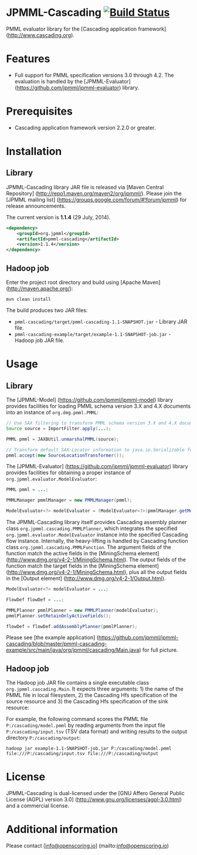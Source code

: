 JPMML-Cascading [![Build Status](https://travis-ci.org/jpmml/jpmml-cascading.png?branch=master)](https://travis-ci.org/jpmml/jpmml-cascading)
===============

PMML evaluator library for the [Cascading application framework] (http://www.cascading.org).

# Features #

* Full support for PMML specification versions 3.0 through 4.2. The evaluation is handled by the [JPMML-Evaluator] (https://github.com/jpmml/jpmml-evaluator) library.

# Prerequisites #

* Cascading application framework version 2.2.0 or greater.

# Installation #

## Library ##

JPMML-Cascading library JAR file is released via [Maven Central Repository] (http://repo1.maven.org/maven2/org/jpmml/). Please join the [JPMML mailing list] (https://groups.google.com/forum/#!forum/jpmml) for release announcements.

The current version is **1.1.4** (29 July, 2014).

```xml
<dependency>
	<groupId>org.jpmml</groupId>
	<artifactId>pmml-cascading</artifactId>
	<version>1.1.4</version>
</dependency>
```

## Hadoop job ##

Enter the project root directory and build using [Apache Maven] (http://maven.apache.org/):
```
mvn clean install
```

The build produces two JAR files:
* `pmml-cascading/target/pmml-cascading-1.1-SNAPSHOT.jar` - Library JAR file.
* `pmml-cascading-example/target/example-1.1-SNAPSHOT-job.jar` - Hadoop job JAR file.

# Usage #

## Library ##

The [JPMML-Model] (https://github.com/jpmml/jpmml-model) library provides facilities for loading PMML schema version 3.X and 4.X documents into an instance of `org.dmg.pmml.PMML`:
```java
// Use SAX filtering to transform PMML schema version 3.X and 4.X documents to PMML schema version 4.2 document
Source source = ImportFilter.apply(...);

PMML pmml = JAXBUtil.unmarshalPMML(source);

// Transform default SAX Locator information to java.io.Serializable form
pmml.accept(new SourceLocationTransformer());
```

The [JPMML-Evaluator] (https://github.com/jpmml/jpmml-evaluator) library provides facilities for obtaining a proper instance of `org.jpmml.evaluator.ModelEvaluator`:
```java
PMML pmml = ...;

PMMLManager pmmlManager = new PMMLManager(pmml);

ModelEvaluator<?> modelEvaluator = (ModelEvaluator<?>)pmmlManager.getModelManager(ModelEvaluatorFactory.getInstance());
```

The JPMML-Cascading library itself provides Cascading assembly planner class `org.jpmml.cascading.PMMLPlanner`, which integrates the specified `org.jpmml.evaluator.ModelEvaluator` instance into the specified Cascading flow instance. Internally, the heavy-lifting is handled by Cascading function class `org.jpmml.cascading.PMMLFunction`. The argument fields of the function match the active fields in the [MiningSchema element] (http://www.dmg.org/v4-2-1/MiningSchema.html). The output fields of the function match the target fields in the [MiningSchema element] (http://www.dmg.org/v4-2-1/MiningSchema.html), plus all the output fields in the [Output element] (http://www.dmg.org/v4-2-1/Output.html).
```java
ModelEvaluator<?> modelEvaluator = ...;

FlowDef flowDef = ...;

PMMLPlanner pmmlPlanner = new PMMLPlanner(modelEvaluator);
pmmlPlanner.setRetainOnlyActiveFields();

flowDef = flowDef.addAssemblyPlanner(pmmlPlanner);
```

Please see [the example application] (https://github.com/jpmml/jpmml-cascading/blob/master/pmml-cascading-example/src/main/java/org/jpmml/cascading/Main.java) for full picture.

## Hadoop job ##

The Hadoop job JAR file contains a single executable class `org.jpmml.cascading.Main`. It expects three arguments: 1) the name of the PMML file in local filesystem, 2) the Cascading Hfs specification of the source resource and 3) the Cascading Hfs specification of the sink resource:

For example, the following command scores the PMML file `P:/cascading/model.pmml` by reading arguments from the input file `P:/cascading/input.tsv` (TSV data format) and writing results to the output directory `P:/cascading/output`:
```
hadoop jar example-1.1-SNAPSHOT-job.jar P:/cascading/model.pmml file:///P:/cascading/input.tsv file:///P:/cascading/output
```

# License #

JPMML-Cascading is dual-licensed under the [GNU Affero General Public License (AGPL) version 3.0] (http://www.gnu.org/licenses/agpl-3.0.html) and a commercial license.

# Additional information #

Please contact [info@openscoring.io] (mailto:info@openscoring.io)